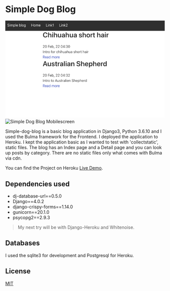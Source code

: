 # Simple Dog Blog
![Simple Dog Blog Fullscreen](./img/blogFS.png)
![Simple Dog Blog Mobilescreen](./img/blogMS.)

Simple-dog-blog is a basic blog application in Django3, Python 3.6.10 and I used the Bulma framework for the Frontend. I deployed the application to Heroku. I kept the application basic as I wanted to test with 'collectstatic', static files. The blog has an Index page and a Detail page and you can look up posts by category. There are no static files only what comes with Bulma via cdn.

You can find the Project on Heroku [Live Demo](https://simple-dog-blog.herokuapp.com/).

## Dependencies used


- dj-database-url==0.5.0
- Django==4.0.2
- django-crispy-forms==1.14.0
- gunicorn==20.1.0
- psycopg2==2.9.3

> My next try will be with Django-Heroku and Whitenoise.

## Databases

I used the sqlite3 for development and Postgresql for Heroku.

## License
[MIT](https://choosealicense.com/licenses/mit/)